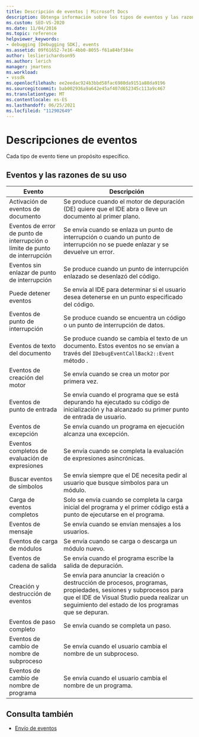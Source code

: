 ```yaml
---
title: Descripción de eventos | Microsoft Docs
description: Obtenga información sobre los tipos de eventos y las razones de su uso. Cada tipo de evento tiene un propósito específico.
ms.custom: SEO-VS-2020
ms.date: 11/04/2016
ms.topic: reference
helpviewer_keywords:
- debugging [Debugging SDK], events
ms.assetid: 09f61652-7e16-4bb0-8055-f61a84bf384e
author: leslierichardson95
ms.author: lerich
manager: jmartens
ms.workload:
- vssdk
ms.openlocfilehash: ee2eedac924b3bbd58fac6980da9151a88da9196
ms.sourcegitcommit: bab002936a9a642e45af407d652345c113a9c467
ms.translationtype: MT
ms.contentlocale: es-ES
ms.lasthandoff: 06/25/2021
ms.locfileid: "112902649"
---
```

# <a name="event-descriptions"></a>Descripciones de eventos
Cada tipo de evento tiene un propósito específico.

## <a name="events-and-the-reasons-for-their-use"></a>Eventos y las razones de su uso

|Evento|Descripción|
|-----------|-----------------|
|Activación de eventos de documento|Se produce cuando el motor de depuración (DE) quiere que el IDE abra o lleve un documento al primer plano.|
|Eventos de error de punto de interrupción o límite de punto de interrupción|Se envía cuando se enlaza un punto de interrupción o cuando un punto de interrupción no se puede enlazar y se devuelve un error.|
|Eventos sin enlazar de punto de interrupción|Se produce cuando un punto de interrupción enlazado se desenlazó del código.|
|Puede detener eventos|Se envía al IDE para determinar si el usuario desea detenerse en un punto especificado del código.|
|Eventos de punto de interrupción|Se produce cuando se encuentra un código o un punto de interrupción de datos.|
|Eventos de texto del documento|Se produce cuando se cambia el texto de un documento. Estos eventos no se envían a través del `IDebugEventCallBack2::Event` método .|
|Eventos de creación del motor|Se envía cuando se crea un motor por primera vez.|
|Eventos de punto de entrada|Se envía cuando el programa que se está depurando ha ejecutado su código de inicialización y ha alcanzado su primer punto de entrada de usuario.|
|Eventos de excepción|Se envía cuando un programa en ejecución alcanza una excepción.|
|Eventos completos de evaluación de expresiones|Se envía cuando se completa la evaluación de expresiones asincrónicas.|
|Buscar eventos de símbolos|Se envía siempre que el DE necesita pedir al usuario que busque símbolos para un módulo.|
|Carga de eventos completos|Solo se envía cuando se completa la carga inicial del programa y el primer código está a punto de ejecutarse en el programa.|
|Eventos de mensaje|Se envía cuando se envían mensajes a los usuarios.|
|Eventos de carga de módulos|Se envía cuando se carga o descarga un módulo nuevo.|
|Eventos de cadena de salida|Se envía cuando el programa escribe la salida de depuración.|
|Creación y destrucción de eventos|Se envía para anunciar la creación o destrucción de procesos, programas, propiedades, sesiones y subprocesos para que el IDE de Visual Studio pueda realizar un seguimiento del estado de los programas que se depuran.|
|Eventos de paso completo|Se envía cuando se completa un paso.|
|Eventos de cambio de nombre de subproceso|Se envía cuando el usuario cambia el nombre de un subproceso.|
|Eventos de cambio de nombre de programa|Se envía cuando el usuario cambia el nombre de un programa.|

## <a name="see-also"></a>Consulta también
- [Envío de eventos](../../extensibility/debugger/sending-events.md)
